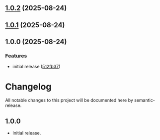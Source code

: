 ## [1.0.2](https://github.com/thesadzzad/penguinui/compare/v1.0.1...v1.0.2) (2025-08-24)

## [1.0.1](https://github.com/thesadzzad/penguinui/compare/v1.0.0...v1.0.1) (2025-08-24)

## 1.0.0 (2025-08-24)


### Features

* initial release ([512fb37](https://github.com/thesadzzad/penguinui/commit/512fb37540f6e6e5dd0291e58a2757276902f9b7))

# Changelog

All notable changes to this project will be documented here by semantic-release.

## 1.0.0

- Initial release.
